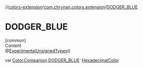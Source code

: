 //[colors-extension](../../index.md)/[com.chrynan.colors.extension](index.md)/[DODGER_BLUE](-d-o-d-g-e-r_-b-l-u-e.md)



# DODGER_BLUE  
[common]  
Content  
@[ExperimentalUnsignedTypes](https://kotlinlang.org/api/latest/jvm/stdlib/kotlin/-experimental-unsigned-types/index.html)()  
  
val [Color.Companion](../../../colors-core/colors-core/com.chrynan.colors/-color/-companion/index.md).[DODGER_BLUE](-d-o-d-g-e-r_-b-l-u-e.md): [HexadecimalColor](../../../colors-core/colors-core/com.chrynan.colors/-hexadecimal-color/index.md)  



